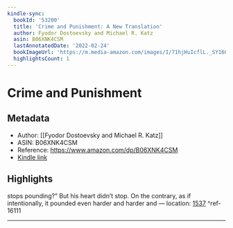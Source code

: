 ```yaml
---
kindle-sync:
  bookId: '53200'
  title: 'Crime and Punishment: A New Translation'
  author: Fyodor Dostoevsky and Michael R. Katz
  asin: B06XNK4CSM
  lastAnnotatedDate: '2022-02-24'
  bookImageUrl: 'https://m.media-amazon.com/images/I/71hjHuIcflL._SY160.jpg'
  highlightsCount: 1
---
```

# Crime and Punishment
## Metadata
* Author: [[Fyodor Dostoevsky and Michael R. Katz]]
* ASIN: B06XNK4CSM
* Reference: https://www.amazon.com/dp/B06XNK4CSM
* [Kindle link](kindle://book?action=open&asin=B06XNK4CSM)

## Highlights
stops pounding?” But his heart didn’t stop. On the contrary, as if intentionally, it pounded even harder and harder and — location: [1537](kindle://book?action=open&asin=B06XNK4CSM&location=1537) ^ref-16111

---
